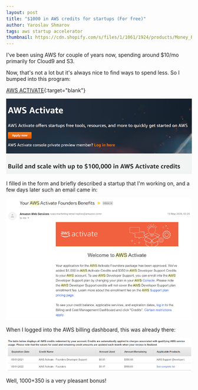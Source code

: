 ```yaml
---
layout: post
title: "$1000 in AWS credits for startups (For free)"
author: Yaroslav Shmarov
tags: aws startup accelerator
thumbnail: https://cdn.shopify.com/s/files/1/1061/1924/products/Money_Bag_Emoji_large.png?v=1571606064
---
```



I've been using AWS for couple of years now, spending around $10/mo primarily for Cloud9 and S3.

Now, that's not a lot but it's always nice to find ways to spend less. So I bumped into this program:

[AWS ACTIVATE](https://aws.amazon.com/activate/){:target="blank"}

![aws-activate-apply](/assets/2020-06-16-1000-in-aws-credits-for-startups/aws-activate-apply.png)

 I filled in the form and briefly described a startup that I'm working on, and a few days later such an email came in:

![aws-activate-money-received](/assets/2020-06-16-1000-in-aws-credits-for-startups/aws-activate-money-received.png)

When I logged into the AWS billing dashboard, this was already there:

![aws-activate-credits-received](/assets/2020-06-16-1000-in-aws-credits-for-startups/aws-activate-credits-received.png)

Well, $1000+$350 is a very pleasant bonus!